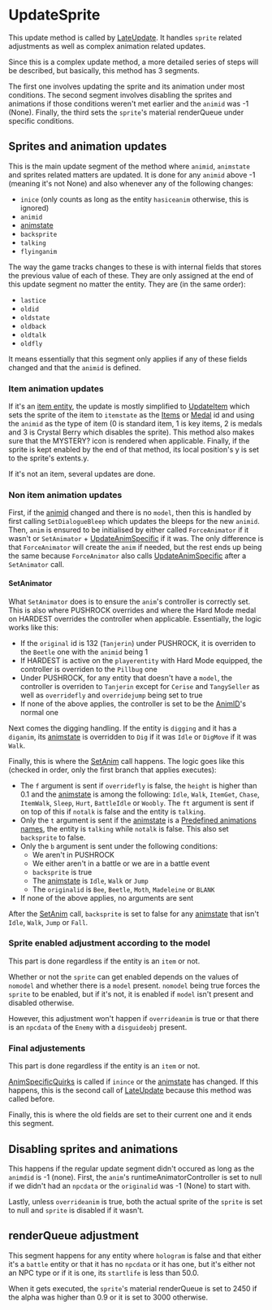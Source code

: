 # UpdateSprite
This update method is called by [LateUpdate](Unity%20events/LateUpdate.md). It handles `sprite` related adjustments as well as complex animation related updates.

Since this is a complex update method, a more detailed series of steps will be described, but basically, this method has 3 segments.

The first one involves updating the sprite and its animation under most conditions. The second segment involves disabling the sprites and animations if those conditions weren't met earlier and the `animid` was -1 (None). Finally, the third sets the `sprite`'s material renderQueue under specific conditions.

## Sprites and animation updates
This is the main update segment of the method where `animid`, `animstate` and sprites related matters are updated. It is done for any `animid` above -1 (meaning it's not None) and also whenever any of the following changes:

* `inice` (only counts as long as the entity `hasiceanim` otherwise, this is ignored)
* `animid`
* [animstate](../Animations/animstate.md)
* `backsprite`
* `talking`
* `flyinganim`

The way the game tracks changes to these is with internal fields that stores the previous value of each of these. They are only assigned at the end of this update segment no matter the entity. They are (in the same order):

* `lastice`
* `oldid`
* `oldstate`
* `oldback`
* `oldtalk`
* `oldfly`

It means essentially that this segment only applies if any of these fields changed and that the `animid` is defined.

### Item animation updates

If it's an [item entity](../Item%20entity.md), the update is mostly simplified to [UpdateItem](UpdateItem.md) which sets the sprite of the item to `itemstate` as the [Items](../../../Enums%20and%20IDs/Items.md) or [Medal](../../../Enums%20and%20IDs/Medal.md) id and using the `animid` as the type of item (0 is standard item, 1 is key items, 2 is medals and 3 is Crystal Berry which disables the sprite). This method also makes sure that the MYSTERY? icon is rendered when applicable. Finally, if the sprite is kept enabled by the end of that method, its local position's y is set to the sprite's extents.y.

If it's not an item, several updates are done.

### Non item animation updates
First, if the [animid](../../../Enums%20and%20IDs/AnimIDs.md) changed and there is no `model`, then this is handled by first calling `SetDialogueBleep` which updates the bleeps for the new `animid`. Then, `anim` is ensured to be initialised by either called `ForceAnimator` if it wasn't or `SetAnimator` + [UpdateAnimSpecific](../Animations/AnimSpecific.md#updateanimspecific) if it was. The only difference is that `ForceAnimator` will create the `anim` if needed, but the rest ends up being the same because `ForceAnimator` also calls [UpdateAnimSpecific](../Animations/AnimSpecific.md#updateanimspecific) after a `SetAnimator` call.

#### SetAnimator
What `SetAnimator` does is to ensure the `anim`'s controller is correctly set. This is also where PUSHROCK overrides and where the Hard Mode medal on HARDEST overrides the controller when applicable. Essentially, the logic works like this:

* If the `original` id is 132 (`Tanjerin`) under PUSHROCK, it is overriden to the `Beetle` one with the `animid` being 1
* If HARDEST is active on the `playerentity` with Hard Mode equipped, the controller is overriden to the `Pillbug` one
* Under PUSHROCK, for any entity that doesn't have a `model`, the controller is overriden to `Tanjerin` except for `Cerise` and `TangySeller` as well as `overridefly` and `overridejump` being set to true
* If none of the above applies, the controller is set to be the [AnimID](../../../Enums%20and%20IDs/AnimIDs.md)'s normal one

Next comes the digging handling. If the entity is `digging` and it has a `diganim`, its [animstate](../Animations/animstate.md) is overridden to `Dig` if it was `Idle` or `DigMove` if it was `Walk`.

Finally, this is where the [SetAnim](../Animations/SetAnim.md) call happens. The logic goes like this (checked in order, only the first branch that applies executes):

* The `f` argument is sent if `overridefly` is false, the `height` is higher than 0.1 and the [animstate](../Animations/animstate.md) is among the following: `Idle`, `Walk`, `ItemGet`, `Chase`, `ItemWalk`, `Sleep`, `Hurt`, `BattleIdle` or `Woobly`. The `ft` argument is sent if on top of this if `notalk` is false and the entity is `talking`.
* Only the `t` argument is sent if the [animstate](../Animations/animstate.md) is a [Predefined animations names](../Animations/animstate.md#predefined-animations-names), the entity is `talking` while `notalk` is false. This also set `backsprite` to false.
* Only the `b` argument is sent under the following conditions:
  * We aren't in PUSHROCK
  * We either aren't in a battle or we are in a battle event
  * `backsprite` is true
  * The [animstate](../Animations/animstate.md) is `Idle`, `Walk` or `Jump`
  * The `originalid` is `Bee`, `Beetle`, `Moth`, `Madeleine` or `BLANK`
* If none of the above applies, no arguments are sent

After the [SetAnim](../Animations/SetAnim.md) call, `backsprite` is set to false for any [animstate](../Animations/animstate.md) that isn't `Idle`, `Walk`, `Jump` or `Fall`.

### Sprite enabled adjustment according to the model
This part is done regardless if the entity is an `item` or not.

Whether or not the `sprite` can get enabled depends on the values of `nomodel` and whether there is a `model` present. `nomodel` being true forces the `sprite` to be enabled, but if it's not, it is enabled if `model` isn't present and disabled otherwise.

However, this adjustment won't happen if `overrideanim` is true or that there is an `npcdata` of the `Enemy` with a `disguideobj` present.

### Final adjustements
This part is done regardless if the entity is an `item` or not.

[AnimSpecificQuirks](../Animations/AnimSpecific.md#animspecificquirks) is called if `inince` or the [animstate](../Animations/animstate.md) has changed. If this happens, this is the second call of [LateUpdate](Unity%20events/LateUpdate.md) because this method was called before.

Finally, this is where the old fields are set to their current one and it ends this segment.

## Disabling sprites and animations
This happens if the regular update segment didn't occured as long as the `animdid` is -1 (none). First, the `anim`'s runtimeAnimatorController is set to null if we didn't had an `npcdata` or the `originalid` was -1 (None) to start with.

Lastly, unless `overrideanim` is true, both the actual sprite of the `sprite` is set to null and `sprite` is disabled if it wasn't.

## renderQueue adjustment
This segment happens for any entity where `hologram` is false and that either it's a `battle` entity or that it has no `npcdata` or it has one, but it's either not an NPC type or if it is one, its `startlife` is less than 50.0.

When it gets executed, the `sprite`'s material renderQueue is set to 2450 if the alpha was higher than 0.9 or it is set to 3000 otherwise.
